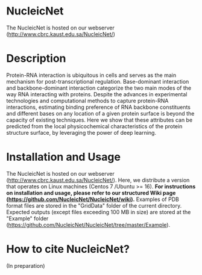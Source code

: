 # NucleicNet
The NucleicNet is hosted on our webserver (http://www.cbrc.kaust.edu.sa/NucleicNet/)
# Description
Protein-RNA interaction is ubiquitous in cells and serves as the main mechanism for post-transcriptional regulation. Base-dominant interaction and backbone-dominant interaction categorize the two main modes of the way RNA interacting with proteins. Despite the advances in experimental technologies and computational methods to capture protein-RNA interactions, estimating binding preference of RNA backbone constituents and different bases on any location of a given protein surface is beyond the capacity of existing techniques. Here we show that these attributes can be predicted from the local physicochemical characteristics of the protein structure surface, by leveraging the power of deep learning. 

# Installation and Usage
The NucleicNet is hosted on our webserver (http://www.cbrc.kaust.edu.sa/NucleicNet/). Here, we distribute a version that operates on Linux machines (Centos 7 /Ubuntu >= 16). **For instructions on installation and usage, please refer to our structured Wiki page (https://github.com/NucleicNet/NucleicNet/wiki).** Examples of PDB format files are stored in the "GridData" folder of the current directory. Expected outputs (except files exceeding 100 MB in size) are stored at the "Example" folder (https://github.com/NucleicNet/NucleicNet/tree/master/Example).

# How to cite NucleicNet?
(In preparation)

	
